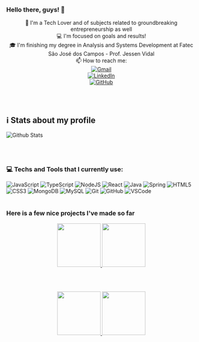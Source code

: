 ### Hello there, guys! 👋
<p align="center">
  💙 I'm a Tech Lover and of subjects related to groundbreaking entrepreneurship as well
  <br>
  💻 I'm focused on goals and results!
  <br>
  🎓 I'm finishing my degree in Analysis and Systems Development at Fatec São José dos Campos - Prof. Jessen Vidal
  <br>
  📫 How to reach me:
  <br>
  <a href="mailto:nunes.eduardo256@gmail.com">
    <img src="https://img.shields.io/badge/gmail-D14836?&style=for-the-badge&logo=gmail&logoColor=white" alt="Gmail">
  </a>
  <br>
  <a href="https://www.linkedin.com/in/eduns" target="_blank">
    <img src="https://img.shields.io/badge/LinkedIn-%230077B5.svg?&style=for-the-badge&logo=linkedin&logoColor=white" alt="LinkedIn">
  </a>
  <br>
  <a href="https://github.com/eduns" target="_blank">
    <img src="https://img.shields.io/badge/github-%23100000.svg?&style=for-the-badge&logo=github&logoColor=white" alt="GitHub">
  </a>
</p>

<br>
<br>

## ℹ️  Stats about my profile
![Github Stats](https://github-readme-stats.vercel.app/api?username=eduns&show_icons=true&title_color=fff&icon_color=79ff97&text_color=9f9f9f&bg_color=151515)

<br><br>
### 💻 Techs and Tools that I currently use:
![JavaScript](https://img.shields.io/badge/-JavaScript-black?style=for-the-badge&logo=javascript)
![TypeScript](https://img.shields.io/badge/-TypeScript-007ACC?style=for-the-badge&logo=typescript)
![NodeJS](https://img.shields.io/badge/-NodeJS-339933?style=for-the-badge&logo=Node.js&logoColor=white)
![React](https://img.shields.io/badge/-React-1572B6?style=for-the-badge&logo=react)
![Java](https://img.shields.io/badge/-Java-901B1D?style=for-the-badge&logo=java)
![Spring](https://img.shields.io/badge/-Spring-6DB33F?style=for-the-badge&logo=spring&logoColor=white)
![HTML5](https://img.shields.io/badge/-HTML5-E34F26?style=for-the-badge&logo=html5&logoColor=white)
![CSS3](https://img.shields.io/badge/-CSS3-1572B6?style=for-the-badge&logo=css3)
![MongoDB](https://img.shields.io/badge/-MongoDB-black?style=for-the-badge&logo=mongodb)
![MySQL](https://img.shields.io/badge/-MySQL-4479A1?style=for-the-badge&logo=mysql&logoColor=white)
![Git](https://img.shields.io/badge/-Git-black?style=for-the-badge&logo=git)
![GitHub](https://img.shields.io/badge/-GitHub-181717?style=for-the-badge&logo=github)
![VSCode](https://img.shields.io/badge/-VSCode-007ACC?style=for-the-badge&logo=visual-studio-code&logoColor=white)
<br><br>

### Here is a few nice projects I've made so far
<p width="100%" align="center">
  <p width="100%" align="center">
    <a align="right" href="https://github.com/eduns/happy" title="Happy">
      <img height="115" src="https://github-readme-stats.vercel.app/api/pin/?username=eduns&repo=happy&theme=gotham">
    </a>
    <a align="left" href="https://github.com/eduns/be-the-hero" title="Be The Hero">
      <img height="115" src="https://github-readme-stats.vercel.app/api/pin/?username=eduns&repo=be-the-hero&theme=gotham">
    </a>
  </p>
<br><br>
   <p width="100%" align="center">
      <a align="right" href="https://github.com/eduns/devradar" title="DevRadar">
        <img height="115" src="https://github-readme-stats.vercel.app/api/pin/?username=eduns&repo=devradar&theme=gotham">
      </a>
      <a align="left" href="https://github.com/eduns/aircnc" title="AirCnC">
        <img height="115" src="https://github-readme-stats.vercel.app/api/pin/?username=eduns&repo=aircnc&theme=gotham">
      </a>
   </p>
</p>
